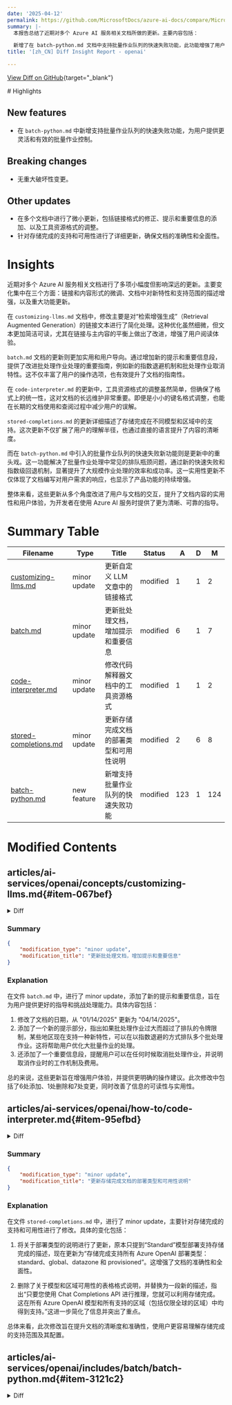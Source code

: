 ```yaml
---
date: '2025-04-12'
permalink: https://github.com/MicrosoftDocs/azure-ai-docs/compare/MicrosoftDocs:2873777...MicrosoftDocs:f593d78
summary: |-
  本报告总结了近期对多个 Azure AI 服务相关文档所做的更新。主要内容包括：

  新增了在 batch-python.md 文档中支持批量作业队列的快速失败功能，此功能增强了用户在批量作业控制上的灵活性和效率。没有重大破坏性变更。此外，对多个文档进行了小幅更新，主要包括链接格式优化、提示和重要信息的新增、工具资源格式的调整，以及对存储完成的支持和可用性进行了详细更新。这些改进显著提升了文档的准确性和实用性，提供了更清晰和可靠的指导。总的来看，这些更新有效增强了用户的阅读体验和操作便捷性。
title: '[zh_CN] Diff Insight Report - openai'

---
```


[View Diff on GitHub](https://github.com/MicrosoftDocs/azure-ai-docs/compare/MicrosoftDocs:2873777...MicrosoftDocs:f593d78){target="_blank"}

<format>
# Highlights

## New features
- 在 `batch-python.md` 中新增支持批量作业队列的快速失败功能，为用户提供更灵活和有效的批量作业控制。

## Breaking changes
- 无重大破坏性变更。

## Other updates
- 在多个文档中进行了微小更新，包括链接格式的修正、提示和重要信息的添加、以及工具资源格式的调整。
- 针对存储完成的支持和可用性进行了详细更新，确保文档的准确性和全面性。

# Insights

近期对多个 Azure AI 服务相关文档进行了多项小幅度但影响深远的更新。主要变化集中在三个方面：链接和内容形式的微调、文档中对新特性和支持范围的描述增强，以及重大功能更新。

在 `customizing-llms.md` 文档中，修改主要是对“检索增强生成”（Retrieval Augmented Generation）的链接文本进行了简化处理。这种优化虽然细微，但文本更加简洁可读，尤其在链接与主内容的平衡上做出了改进，增强了用户阅读体验。

`batch.md` 文档的更新则更加实用和用户导向。通过增加新的提示和重要信息段，提供了改进批处理作业处理的重要指南，例如新的指数退避机制和批处理作业取消特性。这不仅丰富了用户的操作选项，也有效提升了文档的指南性。

在 `code-interpreter.md` 的更新中，工具资源格式的调整虽然简单，但确保了格式上的统一性，这对文档的长远维护非常重要。即便是小小的键名格式调整，也能在长期的文档使用和查阅过程中减少用户的误解。

`stored-completions.md` 的更新详细描述了存储完成在不同模型和区域中的支持。这次更新不仅扩展了用户的理解半径，也通过直接的语言提升了内容的清晰度。

而在 `batch-python.md` 中引入的批量作业队列的快速失败新功能则是更新中的重头戏。这一功能解决了批量作业处理中常见的排队瓶颈问题，通过新的快速失败和指数级回退机制，显著提升了大规模作业处理的效率和成功率。这一实用性更新不仅体现了文档编写对用户需求的响应，也显示了产品功能的持续增强。

整体来看，这些更新从多个角度改进了用户与文档的交互，提升了文档内容的实用性和用户体验，为开发者在使用 Azure AI 服务时提供了更为清晰、可靠的指导。

</format>

# Summary Table
|  Filename  | Type |    Title    | Status | A  | D  | M  |
|------------|------|-------------|--------|----|----|----|
| [customizing-llms.md](#item-067bef) | minor update | 更新自定义 LLM 文章中的链接格式 | modified | 1 | 1 | 2 | 
| [batch.md](#item-a131d5) | minor update | 更新批处理文档，增加提示和重要信息 | modified | 6 | 1 | 7 | 
| [code-interpreter.md](#item-95efbd) | minor update | 修改代码解释器文档中的工具资源格式 | modified | 1 | 1 | 2 | 
| [stored-completions.md](#item-ccc7e6) | minor update | 更新存储完成文档的部署类型和可用性说明 | modified | 2 | 6 | 8 | 
| [batch-python.md](#item-3121c2) | new feature | 新增支持批量作业队列的快速失败功能 | modified | 123 | 1 | 124 | 


# Modified Contents
## articles/ai-services/openai/concepts/customizing-llms.md{#item-067bef}

<details>
<summary>Diff</summary>
````diff
@@ -62,7 +62,7 @@ A corporate HR department is looking to provide an intelligent assistant that an
 
 ### Getting started
 
-- [Retrieval Augmented Generation in [Azure AI Foundry portal](https://ai.azure.com/) - Azure AI Foundry | Microsoft Learn](../../../ai-foundry/concepts/retrieval-augmented-generation.md)
+- [Retrieval Augmented Generation in Azure AI Foundry portal](../../../ai-foundry/concepts/retrieval-augmented-generation.md)
 - [Retrieval Augmented Generation (RAG) in Azure AI Search](/azure/search/retrieval-augmented-generation-overview)
 - [Retrieval Augmented Generation using Azure Machine Learning prompt flow (preview)](/azure/machine-learning/concept-retrieval-augmented-generation)
 
````
</details>

### Summary

```json
{
    "modification_type": "minor update",
    "modification_title": "更新自定义 LLM 文章中的链接格式"
}
```

### Explanation
在文件 `customizing-llms.md` 中，进行了一个小的更新，主要修改了关于“检索增强生成”的链接文本。具体来说，将之前的链接文本“Retrieval Augmented Generation in [Azure AI Foundry portal](https://ai.azure.com/) - Azure AI Foundry | Microsoft Learn”缩减为“Retrieval Augmented Generation in Azure AI Foundry portal”。这种修改使得文本更加简洁，同时保持了链接的指向性和完整性。本次修改涉及的行数变更为增加1行和删除1行，反映了对文本准确性的优化。

## articles/ai-services/openai/how-to/batch.md{#item-a131d5}

<details>
<summary>Diff</summary>
````diff
@@ -6,7 +6,7 @@ manager: nitinme
 ms.service: azure-ai-openai
 ms.custom: references_regions
 ms.topic: how-to
-ms.date: 01/14/2025
+ms.date: 04/14/2025
 author: mrbullwinkle
 ms.author: mbullwin
 recommendations: false
@@ -33,6 +33,11 @@ Key use cases include:
 
 * **Marketing and Personalization:** Generate personalized content and recommendations at scale.
 
+> [!TIP]
+> If your batch jobs are so large that you are hitting the enqueued token limit even after maxing out the quota for your deployment, certain regions now support a new feature that allows you to queue multiple batch jobs with exponential backoff. 
+>
+>Once your enqueued token quota is available, the next batch job can be created and kicked off automatically.To learn more, see [**automating retries of large batch jobs with exponential backoff**](#queueing-batch-jobs).
+
 > [!IMPORTANT]
 > We aim to process batch requests within 24 hours; we don't expire the jobs that take longer. You can [cancel](#cancel-batch) the job anytime. When you cancel the job, any remaining work is cancelled and any already completed work is returned. You'll be charged for any completed work.
 >
````
</details>

### Summary

```json
{
    "modification_type": "minor update",
    "modification_title": "更新批处理文档，增加提示和重要信息"
}
```

### Explanation
在文件 `batch.md` 中，进行了 minor update，添加了新的提示和重要信息，旨在为用户提供更好的指导和挑战处理能力。具体内容包括：

1. 修改了文档的日期，从 "01/14/2025" 更新为 "04/14/2025"。
2. 添加了一个新的提示部分，指出如果批处理作业过大而超过了排队的令牌限制，某些地区现在支持一种新特性，可以在以指数退避的方式排队多个批处理作业。这将帮助用户优化大批量作业的处理。
3. 还添加了一个重要信息段，提醒用户可以在任何时候取消批处理作业，并说明取消作业时的工作机制及费用。

总的来说，这些更新旨在增强用户体验，并提供更明确的操作建议。此次修改中包括了6处添加、1处删除和7处变更，同时改善了信息的可读性与实用性。

## articles/ai-services/openai/how-to/code-interpreter.md{#item-95efbd}

<details>
<summary>Diff</summary>
````diff
@@ -138,7 +138,7 @@ assistant = client.beta.assistants.create(
   instructions="You are an AI assistant that can write code to help answer math questions.",
   model="gpt-4-1106-preview",
   tools=[{"type": "code_interpreter"}],
-  tool_resources={"code interpreter":{"file_ids":[file.id]}}
+  tool_resources={"code_interpreter":{"file_ids":[file.id]}}
 )
 ```
 
````
</details>

### Summary

```json
{
    "modification_type": "minor update",
    "modification_title": "修改代码解释器文档中的工具资源格式"
}
```

### Explanation
在文件 `code-interpreter.md` 中，进行了 minor update，主要是对工具资源的格式进行了细微的调整。具体改变如下：

- 原来的键名“`tool_resources`”中的值设置为`{"code interpreter":{"file_ids":[file.id]}}`，被修改为`{"code_interpreter":{"file_ids":[file.id]}}`。此处将原有的空格移除，确保了键名的格式统一性。

虽然变更只涉及1处添加和1处删除，但这看似微小的修改提升了代码块的一致性与可读性，保证文档中代码的准确性。整体上，这次修改旨在确保文档内容的规范化。

## articles/ai-services/openai/how-to/stored-completions.md{#item-ccc7e6}

<details>
<summary>Diff</summary>
````diff
@@ -24,15 +24,11 @@ Support first added in `2024-10-01-preview`, use `2025-02-01-preview` or later f
 
 ### Deployment type
 
-Currently only `Standard` model deployments support stored completions.
+Stored completions is supported for all Azure OpenAI Deployment types: standard, global, datazone, and provisioned.
 
 ### Model & region availability
 
-| **Region**     | **o1-preview**, **2024-09-12**   | **o1-mini**, **2024-09-12**   | **gpt-4o**, **2024-08-06**   | **gpt-4o**, **2024-05-13**  | **gpt-4o-mini**, **2024-07-18**   |
-|:---|:---:|:---:|:---:|:---:|:---:|
-| Sweden Central | ✅ | ✅  | ✅ | ✅ | ✅ |
-| North Central US | - | - | ✅ | - | - |
-| East US 2 | - | - | ✅ | - | - |
+As long as you're using the Chat Completions API for inferencing, you can leverage stored completions. It is supported for all Azure OpenAI models, and in all supported regions (including global-only regions).
 
 ## Configure stored completions
 
````
</details>

### Summary

```json
{
    "modification_type": "minor update",
    "modification_title": "更新存储完成文档的部署类型和可用性说明"
}
```

### Explanation
在文件 `stored-completions.md` 中，进行了 minor update，主要针对存储完成的支持和可用性进行了修改。具体的变化包括：

1. 将关于部署类型的说明进行了更新，原本只提到“Standard”模型部署支持存储完成的描述，现在更新为“存储完成支持所有 Azure OpenAI 部署类型：standard、global、datazone 和 provisioned”。这增强了文档的准确性和全面性。

2. 删除了关于模型和区域可用性的表格格式说明，并替换为一段新的描述，指出“只要您使用 Chat Completions API 进行推理，您就可以利用存储完成。这在所有 Azure OpenAI 模型和所有支持的区域（包括仅限全球的区域）中均得到支持。”这进一步简化了信息并突出了重点。

总体来看，此次修改旨在提升文档的清晰度和准确性，使用户更容易理解存储完成的支持范围及其配置。

## articles/ai-services/openai/includes/batch/batch-python.md{#item-3121c2}

<details>
<summary>Diff</summary>
````diff
@@ -201,6 +201,8 @@ print(batch_response.model_dump_json(indent=2))
 }
 ```
 
+If your batch jobs are so large that you are hitting the enqueued token limit even after maxing out the quota for your deployment, certain regions now support a new [fail fast](#queueing-batch-jobs) feature that allows you to queue multiple batch jobs with exponential backoff so once one large batch job completes the next can be kicked off automatically. To learn more about what regions support this feature and how to adapt your code to take advantage of it, see [queuing batch jobs](#queueing-batch-jobs).  
+
 ## Track batch job progress
 
 Once you have created batch job successfully you can monitor its progress either in the Studio or programatically. When checking batch job progress we recommend waiting at least 60 seconds in between each status call.
@@ -620,4 +622,124 @@ else:
   "has_more": false,
   "last_id": "batch_6287485f-50fc-4efa-bcc5-b86690037f43"
 }
-```
\ No newline at end of file
+```
+
+## Queueing batch jobs
+
+If your batch jobs are so large that you are hitting the enqueued token limit even after maxing out the quota for your deployment, certain regions now support a new fail fast feature that allows you to queue multiple batch jobs with exponential backoff. Once one large batch job completes and your enqueued token quota is once again available, the next batch job can be created and kicked off automatically. 
+
+**Old behavior:**
+
+1. Large Batch job/s already running and using all available tokens for your deployment.
+2. New batch job submitted.
+3. New batch job goes into validation phase which can last up to a few minutes.
+4. Token count for new job is checked against currently available quota.
+5. New batch job fails with error reporting token limit exceeded.
+
+**New behavior:**
+
+1. Large Batch job/s already running and using all available tokens for your deployment
+2. New batch job submitted
+3. Approximate token count of new job immediately compared against currently available batch quota job fails fast allowing you to more easily handle retries programmatically.
+
+### Region support
+
+The following regions support the new fail fast behavior:
+
+- australiaeast
+- eastus
+- germanywestcentral
+- italynorth
+- northcentralus
+- polandcentral
+- swedencentral
+- eastus2
+- westus
+
+The code below demonstrates the basic mechanics of handling the fail fast behavior to allow automating retries and batch job queuing with exponential backoff.
+
+Depending on the size of your batch jobs you may need to greatly increase the `max_retries` or alter this example further.
+
+```python
+import time
+from openai import BadRequestError
+
+max_retries = 10
+retries = 0
+initial_delay = 5
+delay = initial_delay
+
+while True:
+    try:
+        batch_response = client.batches.create(
+            input_file_id=file_id,
+            endpoint="/chat/completions",
+            completion_window="24h",
+        )
+        
+        # Save batch ID for later use
+        batch_id = batch_response.id
+        
+        print(f"✅ Batch created successfully after {retries} retries")
+        print(batch_response.model_dump_json(indent=2))
+        break  
+        
+    except BadRequestError as e:
+        error_message = str(e)
+        
+        # Check if it's a token limit error
+        if 'token_limit_exceeded' in error_message:
+            retries += 1
+            if retries >= max_retries:
+                print(f"❌ Maximum retries ({max_retries}) reached. Giving up.")
+                raise
+            
+            print(f"⏳ Token limit exceeded. Waiting {delay} seconds before retry {retries}/{max_retries}...")
+            time.sleep(delay)
+            
+            # Exponential backoff - increase delay for next attempt
+            delay *= 2
+        else:
+            # If it's a different error, raise it immediately
+            print(f"❌ Encountered non-token limit error: {error_message}")
+            raise
+```
+
+**Output:**
+
+```console
+⏳ Token limit exceeded. Waiting 5 seconds before retry 1/10...
+⏳ Token limit exceeded. Waiting 10 seconds before retry 2/10...
+⏳ Token limit exceeded. Waiting 20 seconds before retry 3/10...
+⏳ Token limit exceeded. Waiting 40 seconds before retry 4/10...
+⏳ Token limit exceeded. Waiting 80 seconds before retry 5/10...
+⏳ Token limit exceeded. Waiting 160 seconds before retry 6/10...
+⏳ Token limit exceeded. Waiting 320 seconds before retry 7/10...
+✅ Batch created successfully after 7 retries
+{
+  "id": "batch_1e1e7b9f-d4b4-41fa-bd2e-8d2ec50fb8cc",
+  "completion_window": "24h",
+  "created_at": 1744402048,
+  "endpoint": "/chat/completions",
+  "input_file_id": "file-e2ba4ccaa4a348e0976c6fe3c018ea92",
+  "object": "batch",
+  "status": "validating",
+  "cancelled_at": null,
+  "cancelling_at": null,
+  "completed_at": null,
+  "error_file_id": "",
+  "errors": null,
+  "expired_at": null,
+  "expires_at": 1744488444,
+  "failed_at": null,
+  "finalizing_at": null,
+  "in_progress_at": null,
+  "metadata": null,
+  "output_file_id": "",
+  "request_counts": {
+    "completed": 0,
+    "failed": 0,
+    "total": 0
+  }
+}
+```
````
</details>

### Summary

```json
{
    "modification_type": "new feature",
    "modification_title": "新增支持批量作业队列的快速失败功能"
}
```

### Explanation
在文件 `batch-python.md` 中，进行了 major update，主要新增了关于批量作业的队列管理与新特性的详细说明。此次修改涉及到的关键内容包括：

1. **快速失败功能**：在处理大的批量作业时，新增了一种快速失败的特性，使用户能够在达到排队的令牌限制时，顺序排队多个批量作业并进行指数级回退。这对于提高作业的处理效率非常重要。

2. **旧行为与新行为的对比**：文档中详细阐述了旧的行为和新的处理机制。旧的流程在批量作业提交时，如果超出了令牌限值会导致作业失败，而新流程则能在作业未能提交前立即比较令牌使用量，从而更有效地处理重试逻辑。

3. **区域支持信息**：提供了一系列支持新特性的区域列表，用户可以知道在哪些区域内能够使用快速失败功能。

4. **示例代码更新**：新增了示例代码，展示如何实现快速失败功能及作业队列管理。代码段演示了如何设置重试机制和进行作业的创建，结合回退逻辑来优化用户体验。

整体来看，这次修改为用户提供了更强大和灵活的批量作业控制能力，帮助他们更有效地处理大规模的任务，并减少作业失败的可能性。


